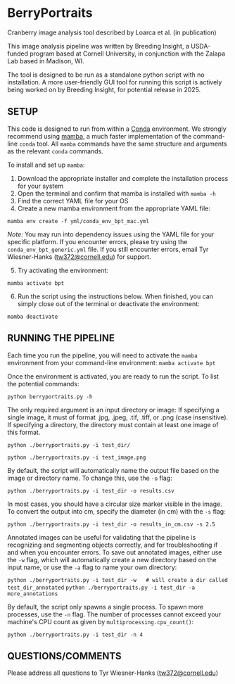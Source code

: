 # BerryPortraits 
Cranberry image analysis tool described by Loarca et al. (in publication)

This image analysis pipeline was written by Breeding Insight, a USDA-funded program based at Cornell University, in conjunction with the Zalapa Lab based in Madison, WI.

The tool is designed to be run as a standalone python script with no installation. A more user-friendly GUI tool for running this script is actively being worked on by Breeding Insight, for potential release in 2025.

## SETUP
This code is designed to run from within a [Conda](https://anaconda.org/anaconda/conda) environment. We strongly recommend using [mamba](https://mamba.readthedocs.io/), a much faster implementation of the command-line `conda` tool. All `mamba` commands have the same structure and arguments as the relevant `conda` commands.

To install and set up `mamba`:
1. Download the appropriate installer and complete the installation process for your system
2. Open the terminal and confirm that mamba is installed with `mamba -h`
3. Find the correct YAML file for your OS
4. Create a new mamba environment from the appropriate YAML file:
   
`mamba env create -f yml/conda_env_bpt_mac.yml`

*Note:* You may run into dependency issues using the YAML file for your specific platform. If you encounter errors, please try using the `conda_env_bpt_generic.yml` file. If you still encounter errors, email Tyr Wiesner-Hanks ([tw372@cornell.edu](mailto:tw372@cornell.edu)) for support.


5. Try activating the environment:

`mamba activate bpt`

6. Run the script using the instructions below. When finished, you can simply close out of the terminal or deactivate the environment:

`mamba deactivate`

## RUNNING THE PIPELINE
Each time you run the pipeline, you will need to activate the `mamba` environment from your command-line environment:
`mamba activate bpt`

Once the environment is activated, you are ready to run the script. To list the potential commands:

`python berryportraits.py -h`

The only required argument is an input directory or image: If specifying a single image, it must of format .jpg, .jpeg, .tif, .tiff, or .png (case insensitive). If specifying a directory, the directory must contain at least one image of this format.


`python ./berryportraits.py -i test_dir/`

`python ./berryportraits.py -i test_image.png`

By default, the script will automatically name the output file based on the image or directory name. To change this, use the `-o` flag:

`python ./berryportraits.py -i test_dir -o results.csv`

In most cases, you should have a circular size marker visible in the image. To convert the output into cm, specify the diameter (in cm) with the `-s` flag:

`python ./berryportraits.py -i test_dir -o results_in_cm.csv -s 2.5`

Annotated images can be useful for validating that the pipeline is recognizing and segmenting objects correctly, and for troubleshooting if and when you encounter errors. To save out annotated images, either use the `-w` flag, which will automatically create a new directory based on the input name, or use the `-a` flag to name your own directory:

`python ./berryportraits.py -i test_dir -w   # will create a dir called test_dir_annotated`
`python ./berryportraits.py -i test_dir -a more_annotations`

By default, the script only spawns a single process. To spawn more processes, use the `-n` flag. The number of processes cannot exceed your machine's CPU count as given by `multiprocessing.cpu_count()`:

`python ./berryportraits.py -i test_dir -n 4`

## QUESTIONS/COMMENTS  
Please address all questions to Tyr Wiesner-Hanks ([tw372@cornell.edu](mailto:tw372@cornell.edu))


